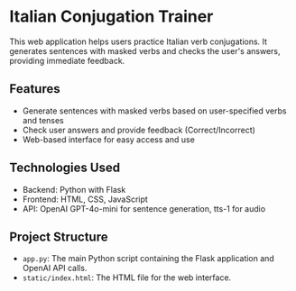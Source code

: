 # Italian Conjugation Trainer

This web application helps users practice Italian verb conjugations. It generates sentences with masked verbs and checks the user's answers, providing immediate feedback.

## Features

- Generate sentences with masked verbs based on user-specified verbs and tenses
- Check user answers and provide feedback (Correct/Incorrect)
- Web-based interface for easy access and use

## Technologies Used

- Backend: Python with Flask
- Frontend: HTML, CSS, JavaScript
- API: OpenAI GPT-4o-mini for sentence generation, tts-1 for audio

## Project Structure

- `app.py`: The main Python script containing the Flask application and OpenAI API calls.
- `static/index.html`: The HTML file for the web interface.
